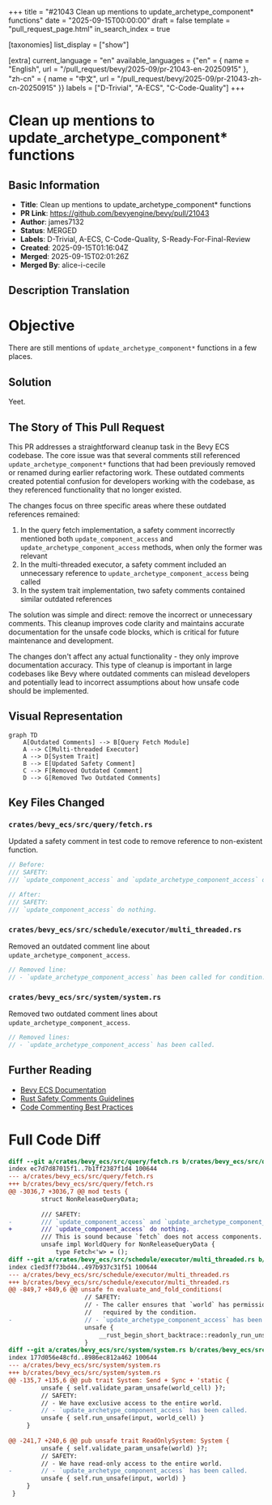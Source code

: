 +++
title = "#21043 Clean up mentions to update_archetype_component* functions"
date = "2025-09-15T00:00:00"
draft = false
template = "pull_request_page.html"
in_search_index = true

[taxonomies]
list_display = ["show"]

[extra]
current_language = "en"
available_languages = {"en" = { name = "English", url = "/pull_request/bevy/2025-09/pr-21043-en-20250915" }, "zh-cn" = { name = "中文", url = "/pull_request/bevy/2025-09/pr-21043-zh-cn-20250915" }}
labels = ["D-Trivial", "A-ECS", "C-Code-Quality"]
+++

# Clean up mentions to update_archetype_component* functions

## Basic Information
- **Title**: Clean up mentions to update_archetype_component* functions
- **PR Link**: https://github.com/bevyengine/bevy/pull/21043
- **Author**: james7132
- **Status**: MERGED
- **Labels**: D-Trivial, A-ECS, C-Code-Quality, S-Ready-For-Final-Review
- **Created**: 2025-09-15T01:16:04Z
- **Merged**: 2025-09-15T02:01:26Z
- **Merged By**: alice-i-cecile

## Description Translation
# Objective
There are still mentions of `update_archetype_component*` functions in a few
places.

## Solution
Yeet.

## The Story of This Pull Request

This PR addresses a straightforward cleanup task in the Bevy ECS codebase. The core issue was that several comments still referenced `update_archetype_component*` functions that had been previously removed or renamed during earlier refactoring work. These outdated comments created potential confusion for developers working with the codebase, as they referenced functionality that no longer existed.

The changes focus on three specific areas where these outdated references remained:

1. In the query fetch implementation, a safety comment incorrectly mentioned both `update_component_access` and `update_archetype_component_access` methods, when only the former was relevant
2. In the multi-threaded executor, a safety comment included an unnecessary reference to `update_archetype_component_access` being called
3. In the system trait implementation, two safety comments contained similar outdated references

The solution was simple and direct: remove the incorrect or unnecessary comments. This cleanup improves code clarity and maintains accurate documentation for the unsafe code blocks, which is critical for future maintenance and development.

The changes don't affect any actual functionality - they only improve documentation accuracy. This type of cleanup is important in large codebases like Bevy where outdated comments can mislead developers and potentially lead to incorrect assumptions about how unsafe code should be implemented.

## Visual Representation

```mermaid
graph TD
    A[Outdated Comments] --> B[Query Fetch Module]
    A --> C[Multi-threaded Executor]
    A --> D[System Trait]
    B --> E[Updated Safety Comment]
    C --> F[Removed Outdated Comment]
    D --> G[Removed Two Outdated Comments]
```

## Key Files Changed

### `crates/bevy_ecs/src/query/fetch.rs`
Updated a safety comment in test code to remove reference to non-existent function.

```rust
// Before:
/// SAFETY:
/// `update_component_access` and `update_archetype_component_access` do nothing.

// After:
/// SAFETY:
/// `update_component_access` do nothing.
```

### `crates/bevy_ecs/src/schedule/executor/multi_threaded.rs`
Removed an outdated comment line about `update_archetype_component_access`.

```rust
// Removed line:
// - `update_archetype_component_access` has been called for condition.
```

### `crates/bevy_ecs/src/system/system.rs`
Removed two outdated comment lines about `update_archetype_component_access`.

```rust
// Removed lines:
// - `update_archetype_component_access` has been called.
```

## Further Reading

- [Bevy ECS Documentation](https://docs.rs/bevy_ecs/latest/bevy_ecs/)
- [Rust Safety Comments Guidelines](https://rust-lang.github.io/rfcs/2585-unsafe-code-guidelines.html)
- [Code Commenting Best Practices](https://github.com/rust-lang/api-guidelines/blob/master/src/comments.html)

# Full Code Diff
```diff
diff --git a/crates/bevy_ecs/src/query/fetch.rs b/crates/bevy_ecs/src/query/fetch.rs
index ec7d7d87015f1..7b1ff2387f1d4 100644
--- a/crates/bevy_ecs/src/query/fetch.rs
+++ b/crates/bevy_ecs/src/query/fetch.rs
@@ -3036,7 +3036,7 @@ mod tests {
         struct NonReleaseQueryData;
 
         /// SAFETY:
-        /// `update_component_access` and `update_archetype_component_access` do nothing.
+        /// `update_component_access` do nothing.
         /// This is sound because `fetch` does not access components.
         unsafe impl WorldQuery for NonReleaseQueryData {
             type Fetch<'w> = ();
diff --git a/crates/bevy_ecs/src/schedule/executor/multi_threaded.rs b/crates/bevy_ecs/src/schedule/executor/multi_threaded.rs
index c1ed3ff73bd44..497b937c31f51 100644
--- a/crates/bevy_ecs/src/schedule/executor/multi_threaded.rs
+++ b/crates/bevy_ecs/src/schedule/executor/multi_threaded.rs
@@ -849,7 +849,6 @@ unsafe fn evaluate_and_fold_conditions(
                     // SAFETY:
                     // - The caller ensures that `world` has permission to read any data
                     //   required by the condition.
-                    // - `update_archetype_component_access` has been called for condition.
                     unsafe {
                         __rust_begin_short_backtrace::readonly_run_unsafe(&mut **condition, world)
                     }
diff --git a/crates/bevy_ecs/src/system/system.rs b/crates/bevy_ecs/src/system/system.rs
index 177d056e48cfd..8986ec812a462 100644
--- a/crates/bevy_ecs/src/system/system.rs
+++ b/crates/bevy_ecs/src/system/system.rs
@@ -135,7 +135,6 @@ pub trait System: Send + Sync + 'static {
         unsafe { self.validate_param_unsafe(world_cell) }?;
         // SAFETY:
         // - We have exclusive access to the entire world.
-        // - `update_archetype_component_access` has been called.
         unsafe { self.run_unsafe(input, world_cell) }
     }
 
@@ -241,7 +240,6 @@ pub unsafe trait ReadOnlySystem: System {
         unsafe { self.validate_param_unsafe(world) }?;
         // SAFETY:
         // - We have read-only access to the entire world.
-        // - `update_archetype_component_access` has been called.
         unsafe { self.run_unsafe(input, world) }
     }
 }
```